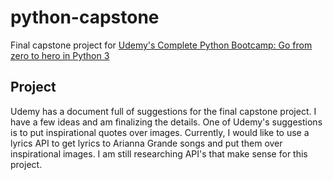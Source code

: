 # python-capstone
Final capstone project for [Udemy's Complete Python Bootcamp: Go from zero to hero in Python 3](https://www.udemy.com/complete-python-bootcamp/)

## Project
Udemy has a document full of suggestions for the final capstone project. I have a few ideas and am finalizing the details. One of Udemy's suggestions is to put inspirational quotes over images. Currently, I would like to use a lyrics API to get lyrics to Arianna Grande songs and put them over inspirational images. I am still researching API's that make sense for this project.
